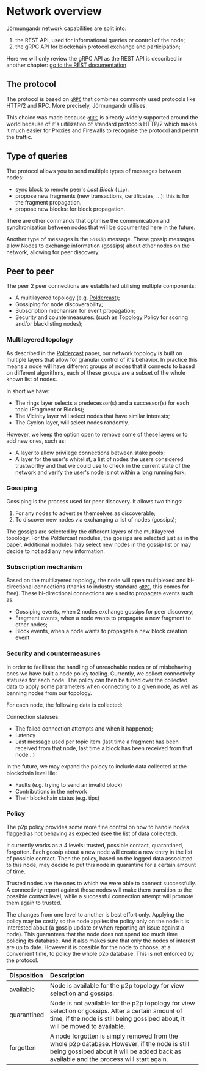 # Network overview

Jörmungandr network capabilities are split into:

1. the REST API, used for informational queries or control of the node;
2. the gRPC API for blockchain protocol exchange and participation;

Here we will only review the gRPC API as the REST API is described in another
chapter: [go to the REST documentation](../quickstart/03_rest_api.md)

## The protocol

The protocol is based on [`gRPC`] that combines commonly used protocols like HTTP/2 and RPC.
More precisely, Jörmungandr utilises.

This choice was made because  [`gRPC`] is already widely supported around the world because
of it's uitilization of standard protocols HTTP/2 which makes it much easier for Proxies and Firewalls to recognise
the protocol and permit the traffic.

## Type of queries

The protocol allows you to send multiple types of messages between nodes:

* sync block to remote peer's _Last Block_ (`tip`).
* propose new fragments (new transactions, certificates, ...):
  this is for the fragment propagation.
* propose new blocks: for block propagation.

There are other commands that optimise the communication and synchronization
between nodes that will be documented here in the future.

Another type of messages is the `Gossip` message. These gossip messages allow Nodes to exchange
information (gossips) about other nodes on the network, allowing for peer
discovery.

## Peer to peer

The peer 2 peer connections are established utilising multiple components:

* A multilayered topology (e.g. [Poldercast]);
* Gossiping for node discoverability;
* Subscription mechanism for event propagation;
* Security and countermeasures: (such as Topology Policy for scoring and/or
  blacklisting nodes);

### Multilayered topology

As described in the [Poldercast] paper, our network topology is
built on multiple layers that allow for granular control of it's behavior. In
practice this means a node will have different groups of nodes that it connects to
based on different algorithms, each of these groups are a subset of the whole
known list of nodes.

In short we have:

* The rings layer selects a predecessor(s) and a successor(s) for each
  topic (Fragment or Blocks);
* The Vicinity layer will select nodes that have similar interests;
* The Cyclon layer, will select nodes randomly.

However, we keep the option open to remove some of these layers or to add new
ones, such as:

* A layer to allow privilege connections between stake pools;
* A layer for the user's whitelist, a list of nodes the users considered
  trustworthy and that we could use to check in the current state of the
  network and verify the user's node is not within a long running fork;

### Gossiping

Gossiping is the process used for peer discovery. It allows two things:

1. For any nodes to advertise themselves as discoverable;
2. To discover new nodes via exchanging a list of nodes (gossips);

The gossips are selected by the different layers of the multilayered topology.
For the Poldercast modules, the gossips are selected just as in the paper.
Additional modules may select new nodes in the gossip list or may decide to
not add any new information.

### Subscription mechanism

Based on the multilayered topology, the node will open multiplexed and
bi-directional connections (thanks to industry standard [`gRPC`], this comes for
free). These bi-directional connections are used to propagate events such as:

* Gossiping events, when 2 nodes exchange gossips for peer discovery;
* Fragment events, when a node wants to propagate a new fragment to other nodes;
* Block events, when a node wants to propagate a new block creation event

### Security and countermeasures

In order to facilitate the handling of unreachable nodes or of misbehaving ones
we have built a node policy tooling. Currently, we collect connectivity statuses
for each node. The policy can then be tuned over the collected data to apply
some parameters when connecting to a given node, as well as banning nodes from
our topology.

For each node, the following data is collected:

Connection statuses:

* The failed connection attempts and when it happened;
* Latency
* Last message used per topic item (last time a fragment has been received from
  that node, last time a block has been received from that node…)

In the future, we may expand the polocy to include data collected at the blockchain
level lile:

* Faults (e.g. trying to send an invalid block)
* Contributions in the network
* Their blockchain status (e.g. tips)

### Policy

The p2p policy provides some more fine control on how to handle nodes flagged
as not behaving as expected (see the list of data collected).

It currently works as a 4 levels: trusted, possible contact, quarantined, forgotten.
Each gossip about a new node will create a new entry in the list of possible contact.
Then the policy, based on the logged data associated to this node, may decide to put
this node in quarantine for a certain amount of time.

Trusted nodes are the ones to which we were able to connect successfully.
A connectivity report against those nodes will make them transition to the possible
contact level, while a successful connection attempt will promote them again to
trusted.


The changes from one level to another is best effort only. Applying the policy
may be costly so the node applies the policy only on the node it is interested
about (a gossip update or when reporting an issue against a node). This
guarantees that the node does not spend too much time policing its database.
And it also makes sure that only the nodes of interest are up to date. However
it is possible for the node to choose, at a convenient time, to policy the whole
p2p database. This is not enforced by the protocol.

| Disposition | Description                                                                                                                                                                             |
| :---------- | :-------------------------------------------------------------------------------------------------------------------------------------------------------------------------------------- |
| available   | Node is available for the p2p topology for view selection and gossips.                                                                                                                  |
| quarantined | Node is not available for the p2p topology for view selection or gossips. After a certain amount of time, if the node is still being gossiped about, it will be moved to available.     |
| forgotten   | A node forgotten is simply removed from the whole p2p database. However, if the node is still being gossiped about it will be added back as available and the process will start again. |

[Poldercast]: https://hal.inria.fr/hal-01555561/document
[`gRPC`]: https://www.grpc.io
